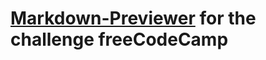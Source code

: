 # [Markdown-Previewer](https://gavriel69.github.io/Markdown-Previewer/) for the challenge freeCodeCamp
